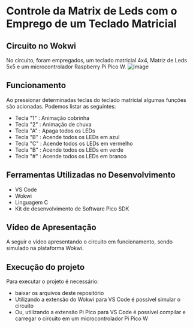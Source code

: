 # Controle da Matrix de Leds com o Emprego de um Teclado Matricial

## Circuito no Wokwi

No circuito, foram empregados, um teclado matricial 4x4, Matriz de Leds 5x5 e um microcontrolador Raspberry Pi Pico W.
![image](https://github.com/user-attachments/assets/83595729-9f88-46bd-9e01-9ebdd457fbc9)

## Funcionamento

Ao pressionar determinadas teclas do teclado matricial algumas funções são acionadas. Podemos listar as seguintes:

- Tecla "1" : Animação cobrinha
- Tecla "2" : Animação de chuva
- Tecla "A" : Apaga todos os LEDs
- Tecla "B" : Acende todos os LEDs em azul
- Tecla "C" : Acende todos os LEDs em vermelho
- Tecla "B" : Acende todos os LEDs em verde
- Tecla "#" : Acende todos os LEDs em branco

## Ferramentas Utilizadas no Desenvolvimento

- VS Code
- Wokwi
- Linguagem C
- Kit de desenvolvimento de Software Pico SDK

## Vídeo de Apresentação

A seguir o vídeo apresentando o circuito em funcionamento, sendo simulado na plataforma Wokwi.

## Execução do projeto

Para executar o projeto é necessário: 
- baixar os arquivos deste repositório
- Utilizando a extensão do Wokwi para VS Code é possível simular o circuito
- Ou, utilizando a extensão Pi Pico para VS Code é possível compilar e carregar o circuito em um microcontrolador Pi Pico W
